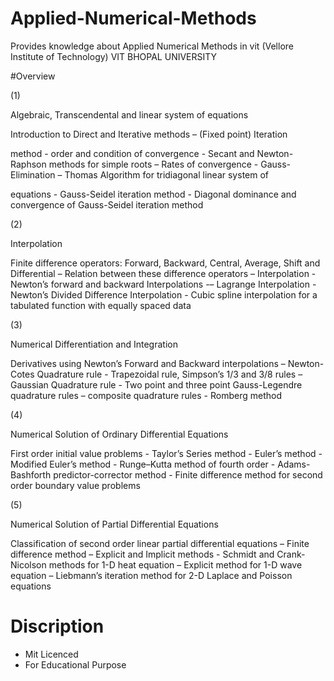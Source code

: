 # Applied-Numerical-Methods
Provides knowledge about Applied Numerical Methods in vit  (Vellore Institute of Technology)
VIT BHOPAL UNIVERSITY

#Overview



(1)


Algebraic, Transcendental and linear system of equations

Introduction to Direct and Iterative methods – (Fixed point) Iteration

method - order and condition of convergence - Secant and Newton-
Raphson methods for simple roots – Rates of convergence - Gauss-
Elimination – Thomas Algorithm for tridiagonal linear system of

equations - Gauss-Seidel iteration method - Diagonal dominance
and convergence of Gauss-Seidel iteration method



(2)


Interpolation

Finite difference operators: Forward, Backward, Central, Average,
Shift and Differential – Relation between these difference operators
– Interpolation - Newton’s forward and backward Interpolations -–
Lagrange Interpolation - Newton’s Divided Difference Interpolation -
Cubic spline interpolation for a tabulated function with equally
spaced data



(3)


Numerical Differentiation and Integration

Derivatives using Newton’s Forward and Backward interpolations –
Newton-Cotes Quadrature rule - Trapezoidal rule, Simpson’s 1/3 and
3/8 rules – Gaussian Quadrature rule - Two point and three point
Gauss-Legendre quadrature rules – composite quadrature rules -
Romberg method



(4)


Numerical Solution of Ordinary Differential Equations

First order initial value problems - Taylor’s Series method - Euler’s
method - Modified Euler’s method - Runge–Kutta method of fourth
order - Adams-Bashforth predictor-corrector method - Finite
difference method for second order boundary value problems



(5)


Numerical Solution of Partial Differential Equations

Classification of second order linear partial differential equations –
Finite difference method – Explicit and Implicit methods - Schmidt
and Crank-Nicolson methods for 1-D heat equation – Explicit method
for 1-D wave equation – Liebmann’s iteration method for 2-D
Laplace and Poisson equations
























# Discription
* Mit Licenced
* For Educational Purpose
